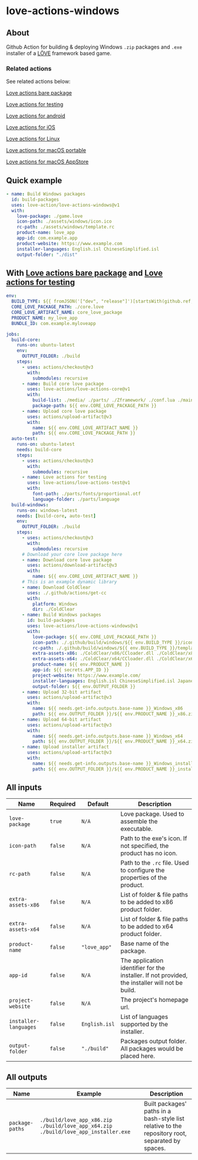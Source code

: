 # love-actions-windows

## About

Github Action for building & deploying Windows `.zip` packages and `.exe` installer of a [LÖVE](https://love2d.org/) framework based game.

### Related actions

See related actions below:

[Love actions bare package](https://github.com/marketplace/actions/love-actions-bare-package)

[Love actions for testing](https://github.com/marketplace/actions/love-actions-for-testing)

[Love actions for android](https://github.com/marketplace/actions/love-actions-for-android)

[Love actions for iOS](https://github.com/marketplace/actions/love-actions-for-ios)

[Love actions for Linux](https://github.com/marketplace/actions/love-actions-for-linux)

[Love actions for macOS portable](https://github.com/marketplace/actions/love-actions-for-macos-portable)

[Love actions for macOS AppStore](https://github.com/marketplace/actions/love-actions-for-macos-appstore)

## Quick example

```yaml
- name: Build Windows packages
  id: build-packages
  uses: love-action/love-actions-windows@v1
  with:
    love-package: ./game.love
    icon-path: ./assets/windows/icon.ico
    rc-path: ./assets/windows/template.rc
    product-name: love_app
    app-id: com.example.app
    product-website: https://www.example.com
    installer-languages: English.isl ChineseSimplified.isl
    output-folder: "./dist"
```

## With [Love actions bare package](https://github.com/marketplace/actions/love-actions-bare-package) and [Love actions for testing](https://github.com/marketplace/actions/love-actions-for-testing)

```yml
env:
  BUILD_TYPE: ${{ fromJSON('["dev", "release"]')[startsWith(github.ref, 'refs/tags/v')] }}
  CORE_LOVE_PACKAGE_PATH: ./core.love
  CORE_LOVE_ARTIFACT_NAME: core_love_package
  PRODUCT_NAME: my_love_app
  BUNDLE_ID: com.example.myloveapp

jobs:
  build-core:
    runs-on: ubuntu-latest
    env:
      OUTPUT_FOLDER: ./build
    steps:
      - uses: actions/checkout@v3
        with:
          submodules: recursive
      - name: Build core love package
        uses: love-actions/love-actions-core@v1
        with:
          build-list: ./media/ ./parts/ ./Zframework/ ./conf.lua ./main.lua ./version.lua
          package-path: ${{ env.CORE_LOVE_PACKAGE_PATH }}
      - name: Upload core love package
        uses: actions/upload-artifact@v3
        with:
          name: ${{ env.CORE_LOVE_ARTIFACT_NAME }}
          path: ${{ env.CORE_LOVE_PACKAGE_PATH }}
  auto-test:
    runs-on: ubuntu-latest
    needs: build-core
    steps:
      - uses: actions/checkout@v3
        with:
          submodules: recursive
      - name: Love actions for testing
        uses: love-actions/love-actions-test@v1
        with:
          font-path: ./parts/fonts/proportional.otf
          language-folder: ./parts/language
  build-windows:
    runs-on: windows-latest
    needs: [build-core, auto-test]
    env:
      OUTPUT_FOLDER: ./build
    steps:
      - uses: actions/checkout@v3
        with:
          submodules: recursive
      # Download your core love package here
      - name: Download core love package
        uses: actions/download-artifact@v3
        with:
          name: ${{ env.CORE_LOVE_ARTIFACT_NAME }}
      # This is an example dynamic library
      - name: Download ColdClear
        uses: ./.github/actions/get-cc
        with:
          platform: Windows
          dir: ./ColdClear
      - name: Build Windows packages
        id: build-packages
        uses: love-actions/love-actions-windows@v1
        with:
          love-package: ${{ env.CORE_LOVE_PACKAGE_PATH }}
          icon-path: ./.github/build/windows/${{ env.BUILD_TYPE }}/icon.ico
          rc-path: ./.github/build/windows/${{ env.BUILD_TYPE }}/template.rc
          extra-assets-x86: ./ColdClear/x86/CCloader.dll ./ColdClear/x86/cold_clear.dll
          extra-assets-x64: ./ColdClear/x64/CCloader.dll ./ColdClear/x64/cold_clear.dll
          product-name: ${{ env.PRODUCT_NAME }}
          app-id: ${{ secrets.APP_ID }}
          project-website: https://www.example.com/
          installer-languages: English.isl ChineseSimplified.isl Japanese.isl French.isl
          output-folder: ${{ env.OUTPUT_FOLDER }}
      - name: Upload 32-bit artifact
        uses: actions/upload-artifact@v3
        with:
          name: ${{ needs.get-info.outputs.base-name }}_Windows_x86
          path: ${{ env.OUTPUT_FOLDER }}/${{ env.PRODUCT_NAME }}_x86.zip
      - name: Upload 64-bit artifact
        uses: actions/upload-artifact@v3
        with:
          name: ${{ needs.get-info.outputs.base-name }}_Windows_x64
          path: ${{ env.OUTPUT_FOLDER }}/${{ env.PRODUCT_NAME }}_x64.zip
      - name: Upload installer artifact
        uses: actions/upload-artifact@v3
        with:
          name: ${{ needs.get-info.outputs.base-name }}_Windows_installer
          path: ${{ env.OUTPUT_FOLDER }}/${{ env.PRODUCT_NAME }}_installer.exe
```

## All inputs

| Name                    | Required  | Default         | Description                                                                                     |
| ----------------------- | --------- | --------------- | ----------------------------------------------------------------------------------------------- |
| `love-package`        | `true`  | `N/A`         | Love package. Used to assemble the executable.                                                  |
| `icon-path`           | `false` | `N/A`         | Path to the exe's icon. If not specified, the product has no icon.                              |
| `rc-path`             | `false` | `N/A`         | Path to the `.rc` file. Used to configure the properties of the product.                      |
| `extra-assets-x86`    | `false` | `N/A`         | List of folder & file paths to be added to x86 product folder.                                  |
| `extra-assets-x64`    | `false` | `N/A`         | List of folder & file paths to be added to x64 product folder.                                  |
| `product-name`        | `false` | `"love_app"`  | Base name of the package.                                                                       |
| `app-id`              | `false` | `N/A`         | The application identifier for the installer. If not provided, the installer will not be build. |
| `project-website`     | `false` | `N/A`         | The project's homepage url.                                                                     |
| `installer-languages` | `false` | `English.isl` | List of languages supported by the installer.                                                   |
| `output-folder`       | `false` | `"./build"`   | Packages output folder. All packages would be placed here.                                      |

## All outputs

| Name              | Example                                                                              | Description                                                                                      |
| ----------------- | ------------------------------------------------------------------------------------ | ------------------------------------------------------------------------------------------------ |
| `package-paths` | `./build/love_app_x86.zip ./build/love_app_x64.zip ./build/love_app_installer.exe` | Built packages' paths in a bash-style list relative to the repository root, separated by spaces. |
